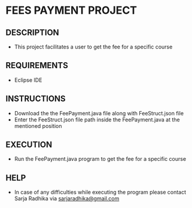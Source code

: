# FEES PAYMENT PROJECT

## DESCRIPTION
- This project facilitates a user to get the fee for a specific course

## REQUIREMENTS
- Eclipse IDE

## INSTRUCTIONS
- Download the the FeePayment.java file along with FeeStruct.json file
- Enter the FeeStruct.json file path inside the FeePayment.java at the mentioned position

## EXECUTION
- Run the FeePayment.java program to get the fee for a specific course

## HELP
- In case of any difficulties while executing the program please contact Sarja Radhika via sarjaradhika@gmail.com

